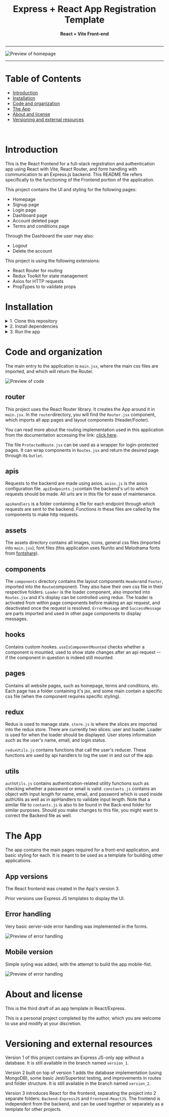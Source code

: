 <div align="center">
  <br>
  <h1><b>Express + React App Registration Template</b></h1>
  <strong>React + Vite Front-end</strong>
</div>
<br>

<hr>

![Preview of homepage](src/assets/images/readme/FE_homepage.jpg)
<hr>

# Table of Contents
- [Introduction](#introduction)
- [Installation](#installation)
- [Code and organization](#code-and-organization)
- [The App](#the-app)
- [About and license](#about-and-license)
- [Versioning and external resources](#versioning-and-external-resources)
<br>

# Introduction

This is the React frontend for a full-stack registration and authentication app using React with Vite, React Router, and form handling with communication to an Express.js backend. This README file refers specifically to the functioning of the Frontend portion of the application.

This project contains the UI and styling for the following pages:
- Homepage
- Signup page
- Login page
- Dashboard page
- Account deleted page
- Terms and conditions page

Through the Dashboard the user may also:
- Logout
- Delete the account

This project is using the following extensions:
- React Router for routing
- Redux Toolkit for state management
- Axios for HTTP requests
- PropTypes to to validate props

# Installation

<details>
   <summary>1. Clone this repository</summary>

   >\
   > More information on how to clone this repository [available here](https://docs.github.com/en/repositories/creating-and-managing-repositories/cloning-a-repository)
   > then enter the frontend folder using:
   > ```pwsh
   >cd Frontend-ReactJS
   >```
   ><br/><br/>
</details>

<details>
   <summary>2. Install dependencies</summary>

   >\
   > Make sure you have NodeJS installed. You can then proceed to install dependencies with the command:
   >\
   > ```pwsh
   >npm install
   >```
   ><br/><br/>
</details>

<details>
   <summary>3. Run the app</summary>

   >\
   >Start the react app with the command:
   > ```pwsh
   >npm run dev
   >```
   ><br/><br/>
</details>


# Code and organization

The main entry to the application is `main.jsx`, where the main css files are imported, and which will return the Router.

![Preview of code](src/assets/images/readme/FE_VScode.jpg)

## router

This project uses the React Router library. It creates the App around it in `main.jsx`.
In the `router`directory, you will find the `Router.jsx` component, which imports all app pages and layout components (Header/Footer).

You can read more about the routing implementation used in this application from the documentation accessing the link: [click here](https://reactrouter.com/start/declarative/routing).

The file `ProtectedRoute.jsx` can be used as a wrapper for login-protected pages. It can wrap components in `Routes.jsx` and return the desired page through its `Outlet`.

## apis

Requests to the backend are made using axios. `axios.js` is the axios configuration file.
`apiEndpoints.js`contain the backend's url to which requests should be made. All urls are in this file for ease of maintenance.

`apiHandlers` is a folder containing a file for each endpoint through which requests are sent to the backend. Functions in these files are called by the components to make http requests.

## assets

The assets directory contains all images, icons, general css files (imported into `main.jsx`), font files (this application uses Nunito and Melodrama fonts from [fontshare](https://www.fontshare.com)).

## components

The `components` directory contains the layout components `Header`and `Footer`, imported into the `Route`component. They also have their own css file in their respective folders.
`Loader` is the loader component, also imported into `Routes.jsx` and it's display can be controlled using redux. The loader is activated from within page components before making an api request, and deactivated once the request is resolved.
`ErrorMessage` and `SuccessMessage` are parts imported and used in other page components to display messages.

## hooks

Contains custom hookes.
`useIsComponentMounted` checks whether a component is mounted, used to show state changes after an api request -- if the component in question is indeed still mounted. 

## pages

Contains all website pages, such as homepage, terms and conditions, etc.
Each page has a folder containing it's jsx, and some main contain a specific css file (when the component requires specific styling).

## redux

Redux is used to manage state.
`store.js` is where the slices are imported into the redux store. There are currently two slices: user and loader.
Loader is used for when the loader should be displayed. User stores information such as the user's name, email, and login status.

`reduxUtils.js` contains functions that call the user's reducer. These functions are used by api handlers to log the user in and out of the app.

## utils

`authUtils.js` contains authentication-related utility functions such as checking whether a password or email is valid.
`constants.js` contains an object with input length for name, email, and password which is used inside authUtils as well as in apiHandlers to validate input length.
Note that a similar file to `contants.js` is also to be found in the Back-end folder for similar purposes. Should you make changes to this file, you might want to correct the Backend file as well.

# The App

The app contains the main pages required for a front-end application, and basic styling for each.
It is meant to be used as a template for building other applications.

## App versions

The React frontend was created in the App's version 3.

Prior versions use Express JS templates to display the UI.

## Error handling

Very basic server-side error handling was implemented in the forms.

![Preview of error handling](src/assets/images/readme/FE_errorHandling.jpg)

## Mobile version

Simple syting was added, with the attempt to build the app mobile-fist.

![Preview of error handling](src/assets/images/readme/FE_mobile.jpg)

# About and license

This is the third draft of an app template in React/Express. 

This is a personal project completed by the author, which you are welcome to use and modify at your discretion.

# Versioning and external resources

Version 1 of this project contains an Express JS-only app without a database.  It is still available in the branch named `version_1`.

Version 2 built on top of version 1 adds the database implementation (using MongoDB), some basic Jest/Supertest testing, and improvements in routes and folder structure. It is still available in the branch named `version_2`.

Version 3 introduces React for the frontend, separating the project into 2 separate folders: `Backend-ExpressJS` and `Frontend-ReactJS`. The frontend is independent from the backend, and can be used together or separately as a template for other projects.